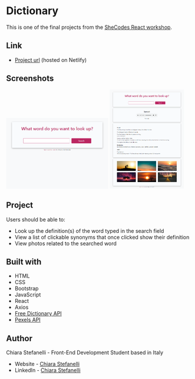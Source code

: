 # Dictionary

This is one of the final projects from the [SheCodes React workshop](https://www.shecodes.io/react).

## Link

- [Project url](https://shecodes-dictionary-website.netlify.app/) (hosted on Netlify)

## Screenshots

<img src="./screenshots/website-preview.png" alt="Dictionary website preview" width="55%"> <img src="./screenshots/website-searched-preview.png" alt="Dictionary website preview when searching for word" width="40%">

## Project

Users should be able to:

- Look up the definition(s) of the word typed in the search field
- View a list of clickable synonyms that once clicked show their definition
- View photos related to the searched word

## Built with

- HTML
- CSS
- Bootstrap
- JavaScript
- React
- Axios
- [Free Dictionary API](https://dictionaryapi.dev/)
- [Pexels API](https://www.pexels.com/api/)

## Author

Chiara Stefanelli - Front-End Development Student based in Italy

- Website - [Chiara Stefanelli](https://chiarastefanelli.netlify.app/)
- LinkedIn - [Chiara Stefanelli](https://www.linkedin.com/in/chiarastefanelli/?locale=en_US)

